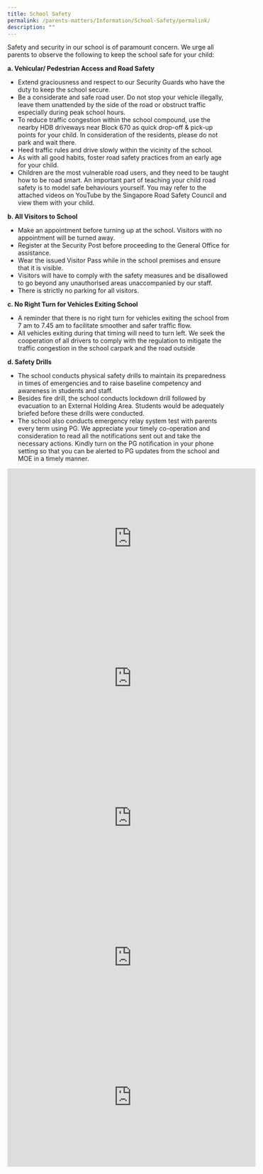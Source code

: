 ```yaml
---
title: School Safety
permalink: /parents-matters/Information/School-Safety/permalink/
description: ""
---
```

Safety and security in our school is of paramount concern. We urge all parents to observe the following to keep the school safe for your child:
  
**a.	Vehicular/ Pedestrian Access and Road Safety**
*  Extend graciousness and respect to our Security Guards who have the duty to keep the school secure.
*  Be a considerate and safe road user. Do not stop your vehicle illegally, leave them unattended by the side of the road or obstruct traffic especially during peak school hours.
*  To reduce traffic congestion within the school compound, use the nearby HDB driveways near Block 670 as quick drop-off & pick-up points for your child. In consideration of the residents, please do not park and wait there.
*  Heed traffic rules and drive slowly within the vicinity of the school.
*  As with all good habits, foster road safety practices from an early age for your child.  
*  Children are the most vulnerable road users, and they need to be taught how to be road smart. An important part of teaching your child road safety is to model safe behaviours yourself. You may refer to the attached videos on YouTube by the Singapore Road Safety Council and view them with your child. 


**b.	All Visitors to School**
* Make an appointment before turning up at the school. Visitors with no appointment will be turned away.
* Register at the Security Post before proceeding to the General Office for assistance. 
* Wear the issued Visitor Pass while in the school premises and ensure that it is visible.
* Visitors will have to comply with the safety measures and be disallowed to go beyond any unauthorised areas unaccompanied by our staff.
* There is strictly no parking for all visitors.

**c.	No Right Turn for Vehicles Exiting School**
* A reminder that there is no right turn for vehicles exiting the school from 7 am to 7.45 am to facilitate smoother and safer traffic flow.
* All vehicles exiting during that timing will need to turn left. We seek the cooperation of all drivers to comply with the regulation to mitigate the traffic congestion in the school carpark and the road outside

**d. Safety Drills**
* The school conducts physical safety drills to maintain its preparedness in times of emergencies and to raise baseline competency and awareness in students and staff.
* Besides fire drill, the school conducts lockdown drill followed by evacuation to an External Holding Area. Students would be adequately briefed before these drills were conducted.
* The school also conducts emergency relay system test with parents every term using PG. We appreciate your timely co-operation and consideration to read all the notifications sent out and take the necessary actions. Kindly turn on the PG notification in your phone setting so that you can be alerted to PG updates from the school and MOE in a timely manner.

<div style="text-align:center;">
<iframe width="560" height="315" src="https://www.youtube.com/embed/_ktTdBgcLEQ" title="YouTube video player" frameborder="0" allow="accelerometer; autoplay; clipboard-write; encrypted-media; gyroscope; picture-in-picture; web-share" allowfullscreen></iframe>

<iframe width="560" height="315" src="https://www.youtube.com/embed/jI1yH0P717M" title="YouTube video player" frameborder="0" allow="accelerometer; autoplay; clipboard-write; encrypted-media; gyroscope; picture-in-picture; web-share" allowfullscreen></iframe>

<iframe width="560" height="315" src="https://www.youtube.com/embed/jqR2IpH5rdw" title="YouTube video player" frameborder="0" allow="accelerometer; autoplay; clipboard-write; encrypted-media; gyroscope; picture-in-picture; web-share" allowfullscreen></iframe>

<iframe width="560" height="315" src="https://www.youtube.com/embed/jW_aDBNNJgs" title="YouTube video player" frameborder="0" allow="accelerometer; autoplay; clipboard-write; encrypted-media; gyroscope; picture-in-picture; web-share" allowfullscreen></iframe>

<iframe width="560" height="315" src="https://www.youtube.com/embed/9961aG5X0OA" title="YouTube video player" frameborder="0" allow="accelerometer; autoplay; clipboard-write; encrypted-media; gyroscope; picture-in-picture; web-share" allowfullscreen></iframe>
	</div>